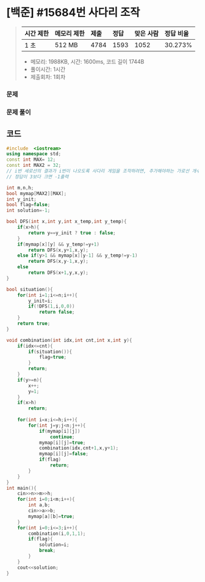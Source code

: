# [백준] #15684번 사다리 조작

> [문제]: https://www.acmicpc.net/problem/17822
>
> | 시간 제한 | 메모리 제한 | 제출 | 정답 | 맞은 사람 | 정답 비율 |
> | :-------- | :---------- | :--- | :--- | :-------- | :-------- |
> | 1 초      | 512 MB      | 4784 | 1593 | 1052      | 30.273%   |
>
> - 메모리: 1988KB, 시간: 1600ms, 코드 길이 1744B
> - 풀이시간: 1시간 
> - 제출회차: 1회차

### 문제



### 문제 풀이



## 코드

``` c++
#include  <iostream>
using namespace std;
const int MAX= 12;
const int MAX2 = 32;
// i번 세로선의 결과가 i번이 나오도록 사다리 게임을 조작하려면, 추가해야하는 가로선 개수의 최소값
// 정답이 3보다 크면 -1출력

int m,n,h;
bool mymap[MAX2][MAX];
int y_init;
bool flag=false;
int solution=-1;

bool DFS(int x,int y,int x_temp,int y_temp){
    if(x>h){
        return y==y_init ? true : false;
    }
    if(mymap[x][y] && y_temp!=y+1)
        return DFS(x,y+1,x,y);
    else if(y>1 && mymap[x][y-1] && y_temp!=y-1)
        return DFS(x,y-1,x,y);
    else
        return DFS(x+1,y,x,y);
}

bool situation(){
    for(int i=1;i<=n;i++){
        y_init=i;
        if(!DFS(1,i,0,0))
            return false;
    }
    return true;
}

void combination(int idx,int cnt,int x,int y){
    if(idx<=cnt){
        if(situation()){
            flag=true;
        }
        return;
    }
    if(y>=n){
        x++;
        y=1;
    }
    if(x>h)
        return;
    
    for(int i=x;i<=h;i++){
        for(int j=y;j<n;j++){
            if(mymap[i][j])
                continue;
            mymap[i][j]=true;
            combination(idx,cnt+1,x,y+1);
            mymap[i][j]=false;
            if(flag)
                return;
        }
    }
}
int main(){
    cin>>n>>m>>h;
    for(int i=0;i<m;i++){
        int a,b;
        cin>>a>>b;
        mymap[a][b]=true;
    }
    for(int i=0;i<=3;i++){
        combination(i,0,1,1);
        if(flag){
            solution=i;
            break;
        }
    }
    cout<<solution;
}

```

